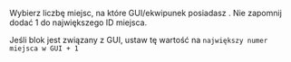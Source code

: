 Wybierz liczbę miejsc, na które GUI/ekwipunek posiadasz . Nie zapomnij dodać 1 do największego ID miejsca.

Jeśli blok jest związany z GUI, ustaw tę wartość na `największy numer miejsca w GUI + 1`